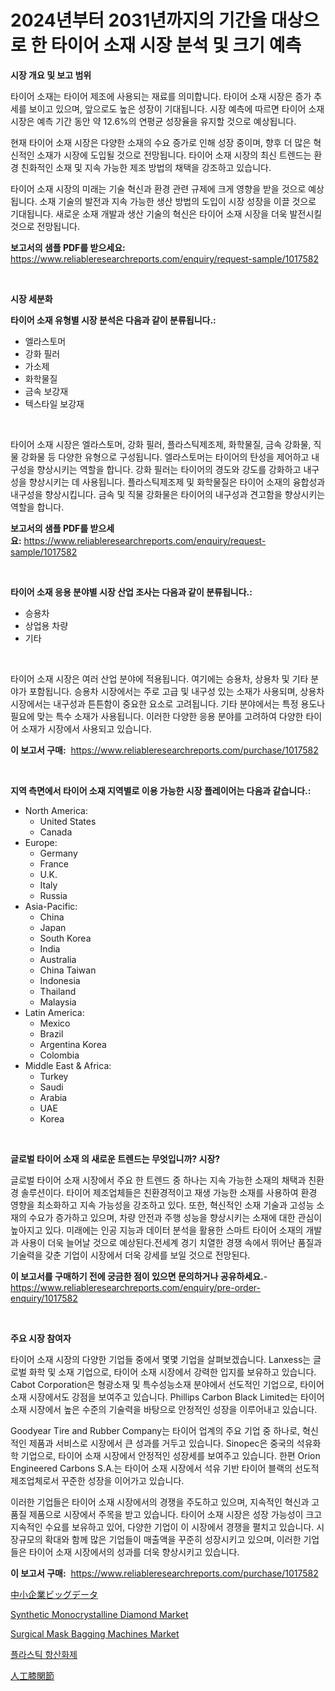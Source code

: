<p><h1>2024년부터 2031년까지의 기간을 대상으로 한 타이어 소재 시장 분석 및 크기 예측</h1></p><p><strong>시장 개요 및 보고 범위</strong></p>
<p><p>타이어 소재는 타이어 제조에 사용되는 재료를 의미합니다. 타이어 소재 시장은 증가 추세를 보이고 있으며, 앞으로도 높은 성장이 기대됩니다. 시장 예측에 따르면 타이어 소재 시장은 예측 기간 동안 약 12.6%의 연평균 성장율을 유지할 것으로 예상됩니다. </p><p>현재 타이어 소재 시장은 다양한 소재의 수요 증가로 인해 성장 중이며, 향후 더 많은 혁신적인 소재가 시장에 도입될 것으로 전망됩니다. 타이어 소재 시장의 최신 트렌드는 환경 친화적인 소재 및 지속 가능한 제조 방법의 채택을 강조하고 있습니다.</p><p>타이어 소재 시장의 미래는 기술 혁신과 환경 관련 규제에 크게 영향을 받을 것으로 예상됩니다. 소재 기술의 발전과 지속 가능한 생산 방법의 도입이 시장 성장을 이끌 것으로 기대됩니다. 새로운 소재 개발과 생산 기술의 혁신은 타이어 소재 시장을 더욱 발전시킬 것으로 전망됩니다.</p></p>
<p><strong>보고서의 샘플 PDF를 받으세요:</strong> <a href="https://www.reliableresearchreports.com/enquiry/request-sample/1017582">https://www.reliableresearchreports.com/enquiry/request-sample/1017582</a></p>
<p>&nbsp;</p>
<p><strong>시장 세분화</strong></p>
<p><strong>타이어 소재 유형별 시장 분석은 다음과 같이 분류됩니다.:</strong></p>
<p><ul><li>엘라스토머</li><li>강화 필러</li><li>가소제</li><li>화학물질</li><li>금속 보강재</li><li>텍스타일 보강재</li></ul></p>
<p>&nbsp;</p>
<p><p>타이어 소재 시장은 엘라스토머, 강화 필러, 플라스틱제조제, 화학물질, 금속 강화물, 직물 강화물 등 다양한 유형으로 구성됩니다. 엘라스토머는 타이어의 탄성을 제어하고 내구성을 향상시키는 역할을 합니다. 강화 필러는 타이어의 경도와 강도를 강화하고 내구성을 향상시키는 데 사용됩니다. 플라스틱제조제 및 화학물질은 타이어 소재의 융합성과 내구성을 향상시킵니다. 금속 및 직물 강화물은 타이어의 내구성과 견고함을 향상시키는 역할을 합니다.</p></p>
<p><strong>보고서의 샘플 PDF를 받으세요:</strong>&nbsp;<a href="https://www.reliableresearchreports.com/enquiry/request-sample/1017582">https://www.reliableresearchreports.com/enquiry/request-sample/1017582</a></p>
<p>&nbsp;</p>
<p><strong> 타이어 소재 응용 분야별 시장 산업 조사는 다음과 같이 분류됩니다.:</strong></p>
<p><ul><li>승용차</li><li>상업용 차량</li><li>기타</li></ul></p>
<p>&nbsp;</p>
<p><p>타이어 소재 시장은 여러 산업 분야에 적용됩니다. 여기에는 승용차, 상용차 및 기타 분야가 포함됩니다. 승용차 시장에서는 주로 고급 및 내구성 있는 소재가 사용되며, 상용차 시장에서는 내구성과 튼튼함이 중요한 요소로 고려됩니다. 기타 분야에서는 특정 용도나 필요에 맞는 특수 소재가 사용됩니다. 이러한 다양한 응용 분야를 고려하여 다양한 타이어 소재가 시장에서 사용되고 있습니다.</p></p>
<p><strong>이 보고서 구매:</strong>&nbsp; <a href="https://www.reliableresearchreports.com/purchase/1017582">https://www.reliableresearchreports.com/purchase/1017582</a></p>
<p>&nbsp;</p>
<p><strong>지역 측면에서 타이어 소재 지역별로 이용 가능한 시장 플레이어는 다음과 같습니다.:</strong></p>
<p><ul>
    <li>
        North America:
        <ul>
            <li>United States</li>
            <li>Canada</li>
        </ul>
    </li>
    <li>
        Europe:
        <ul>
            <li>Germany</li>
            <li>France</li>
            <li>U.K.</li>
            <li>Italy</li>
            <li>Russia</li>
        </ul>
    </li>
    <li>
        Asia-Pacific:
        <ul>
            <li>China</li>
            <li>Japan</li>
            <li>South Korea</li>
            <li>India</li>
            <li>Australia</li>
            <li>China Taiwan</li>
            <li>Indonesia</li>
            <li>Thailand</li>
            <li>Malaysia</li>
        </ul>
    </li>
    <li>
        Latin America:
        <ul>
            <li>Mexico</li>
            <li>Brazil</li>
            <li>Argentina Korea</li>
            <li>Colombia</li>
        </ul>
    </li>
    <li>
        Middle East & Africa:
        <ul>
            <li>Turkey</li>
            <li>Saudi</li>
            <li>Arabia</li>
            <li>UAE</li>
            <li>Korea</li>
        </ul>
    </li>
    </ul></p>
<p>&nbsp;</p>
<p><strong>글로벌 타이어 소재 의 새로운 트렌드는 무엇입니까? 시장?</strong></p>
<p><p>글로벌 타이어 소재 시장에서 주요 한 트렌드 중 하나는 지속 가능한 소재의 채택과 친환경 솔루션이다. 타이어 제조업체들은 친환경적이고 재생 가능한 소재를 사용하여 환경 영향을 최소화하고 지속 가능성을 강조하고 있다. 또한, 혁신적인 소재 기술과 고성능 소재의 수요가 증가하고 있으며, 차량 안전과 주행 성능을 향상시키는 소재에 대한 관심이 높아지고 있다. 미래에는 인공 지능과 데이터 분석을 활용한 스마트 타이어 소재의 개발과 사용이 더욱 늘어날 것으로 예상된다.전세계 경기 치열한 경쟁 속에서 뛰어난 품질과 기술력을 갖춘 기업이 시장에서 더욱 강세를 보일 것으로 전망된다.</p></p>
<p><strong>이 보고서를 구매하기 전에 궁금한 점이 있으면 문의하거나 공유하세요.</strong>- <a href="https://www.reliableresearchreports.com/enquiry/pre-order-enquiry/1017582">https://www.reliableresearchreports.com/enquiry/pre-order-enquiry/1017582</a></p>
<p>&nbsp;</p>
<p><strong>주요 시장 참여자</strong></p>
<p><p>타이어 소재 시장의 다양한 기업들 중에서 몇몇 기업을 살펴보겠습니다. Lanxess는 글로벌 화학 및 소재 기업으로, 타이어 소재 시장에서 강력한 입지를 보유하고 있습니다. Cabot Corporation은 형광소재 및 특수성능소재 분야에서 선도적인 기업으로, 타이어 소재 시장에서도 강점을 보여주고 있습니다. Phillips Carbon Black Limited는 타이어 소재 시장에서 높은 수준의 기술력을 바탕으로 안정적인 성장을 이루어내고 있습니다.</p><p>Goodyear Tire and Rubber Company는 타이어 업계의 주요 기업 중 하나로, 혁신적인 제품과 서비스로 시장에서 큰 성과를 거두고 있습니다. Sinopec은 중국의 석유화학 기업으로, 타이어 소재 시장에서 안정적인 성장세를 보여주고 있습니다. 한편 Orion Engineered Carbons S.A.는 타이어 소재 시장에서 석유 기반 타이어 블랙의 선도적 제조업체로서 꾸준한 성장을 이어가고 있습니다.</p><p>이러한 기업들은 타이어 소재 시장에서의 경쟁을 주도하고 있으며, 지속적인 혁신과 고품질 제품으로 시장에서 주목을 받고 있습니다. 타이어 소재 시장은 성장 가능성이 크고 지속적인 수요를 보유하고 있어, 다양한 기업이 이 시장에서 경쟁을 펼치고 있습니다. 시장규모의 확대와 함께 많은 기업들이 매출액을 꾸준히 성장시키고 있으며, 이러한 기업들은 타이어 소재 시장에서의 성과를 더욱 향상시키고 있습니다.</p></p>
<p><strong>이 보고서 구매:</strong>&nbsp;&nbsp;<a href="https://www.reliableresearchreports.com/purchase/1017582">https://www.reliableresearchreports.com/purchase/1017582</a></p>
<p><p><a href="https://medium.com/@jerelschulit20231/sme%E3%81%AE%E3%83%93%E3%83%83%E3%82%B0%E3%83%87%E3%83%BC%E3%82%BF%E5%B8%82%E5%A0%B4-%E3%82%BF%E3%82%A4%E3%83%97-%E3%82%A2%E3%83%97%E3%83%AA%E3%82%B1%E3%83%BC%E3%82%B7%E3%83%A7%E3%83%B3-%E3%81%8A%E3%82%88%E3%81%B3%E5%9C%B0%E7%90%86%E3%81%AB%E3%82%88%E3%82%8B%E5%8C%85%E6%8B%AC%E7%9A%84%E3%81%AA%E8%A9%95%E4%BE%A1-7c5a3f94f0f2">中小企業ビッグデータ</a></p><p><a href="https://issuu.com/reportprime-2/docs/synthetic-monocrystalline-diamond-market-size-2030">Synthetic Monocrystalline Diamond Market</a></p><p><a href="https://github.com/jhcraigie/Market-Research-Report-List-2/blob/main/surgical-mask-bagging-machines-market.md">Surgical Mask Bagging Machines Market</a></p><p><a href="https://github.com/vsn7qpua81q/Market-Research-Report-List-1/blob/main/8163496186677.md">플라스틱 항산화제</a></p><p><a href="https://github.com/adcxff01450218/Market-Research-Report-List-1/blob/main/4866484186712.md">人工膝関節</a></p></p>
